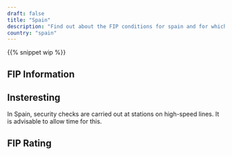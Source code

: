 ```yaml
---
draft: false
title: "Spain"
description: "Find out about the FIP conditions for spain and for which operators you can benefit from discounts."
country: "spain"
---
```


{{% snippet wip %}}

## FIP Information

## Insteresting

In Spain, security checks are carried out at stations on high-speed lines. It is advisable to allow time for this.

## FIP Rating
